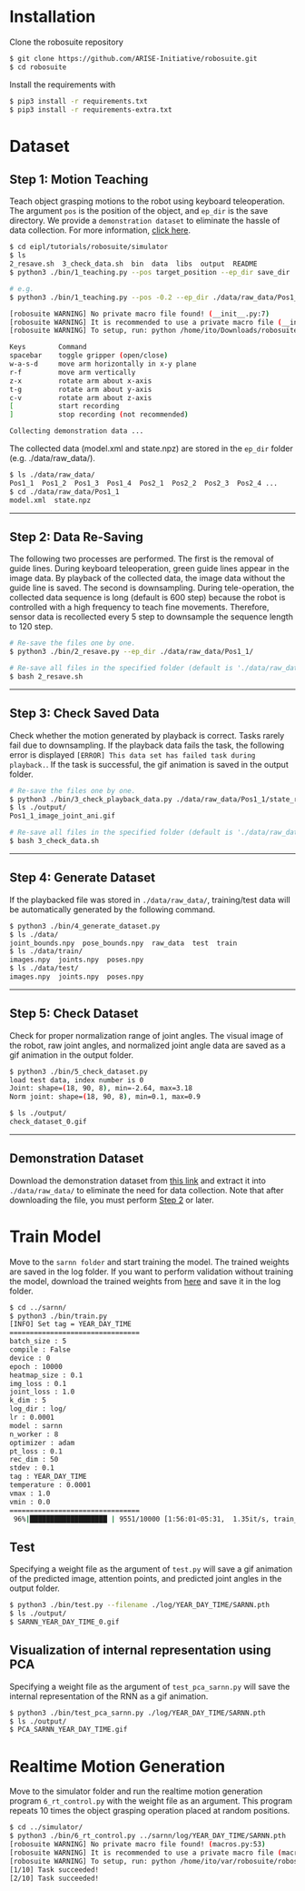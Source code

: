 <!-- ******************************** -->
# Installation

Clone the robosuite repository
```bash
$ git clone https://github.com/ARISE-Initiative/robosuite.git
$ cd robosuite
```

Install the requirements with
```bash
$ pip3 install -r requirements.txt
$ pip3 install -r requirements-extra.txt
```



<!-- ******************************** -->
# Dataset
## Step 1: Motion Teaching
Teach object grasping motions to the robot using keyboard teleoperation.
The argument `pos` is the position of the object, and `ep_dir` is the save directory.
We provide a `demonstration dataset` to eliminate the hassle of data collection. For more information, [click here](#demonstration-dataset).

```bash 
$ cd eipl/tutorials/robosuite/simulator
$ ls
2_resave.sh  3_check_data.sh  bin  data  libs  output  README
$ python3 ./bin/1_teaching.py --pos target_position --ep_dir save_dir

# e.g.
$ python3 ./bin/1_teaching.py --pos -0.2 --ep_dir ./data/raw_data/Pos1_1

[robosuite WARNING] No private macro file found! (__init__.py:7)
[robosuite WARNING] It is recommended to use a private macro file (__init__.py:8)
[robosuite WARNING] To setup, run: python /home/ito/Downloads/robosuite/robosuite/scripts/setup_macros.py (__init__.py:9)

Keys      	Command
spacebar  	toggle gripper (open/close)
w-a-s-d   	move arm horizontally in x-y plane
r-f       	move arm vertically
z-x       	rotate arm about x-axis
t-g       	rotate arm about y-axis
c-v       	rotate arm about z-axis
[         	start recording
]         	stop recording (not recommended)

Collecting demonstration data ...
```

The collected data (model.xml and state.npz) are stored in the `ep_dir` folder (e.g. ./data/raw_data/).
```bash
$ ls ./data/raw_data/
Pos1_1  Pos1_2  Pos1_3  Pos1_4  Pos2_1  Pos2_2  Pos2_3  Pos2_4 ...
$ cd ./data/raw_data/Pos1_1
model.xml  state.npz
```


<!-- ******************************** -->
----
## Step 2: Data Re-Saving
The following two processes are performed.
The first is the removal of guide lines. During keyboard teleoperation, green guide lines appear in the image data. By playback of the collected data, the image data without the guide line is saved. The second is downsampling. During tele-operation, the collected data sequence is long (default is 600 step) because the robot is controlled with a high frequency to teach fine movements. Therefore, sensor data is recollected every 5 step to downsample the sequence length to 120 step.

```bash
# Re-save the files one by one.
$ python3 ./bin/2_resave.py --ep_dir ./data/raw_data/Pos1_1/

# Re-save all files in the specified folder (default is './data/raw_data')  at once.
$ bash 2_resave.sh
```



<!-- ******************************** -->
----
## Step 3: Check Saved Data
Check whether the motion generated by playback is correct. Tasks rarely fail due to downsampling. If the playback data fails the task, the following error is displayed `[ERROR] This data set has failed task during playback.`. If the task is successful, the gif animation is saved in the output folder.

```bash
# Re-save the files one by one.
$ python3 ./bin/3_check_playback_data.py ./data/raw_data/Pos1_1/state_resave.npz
$ ls ./output/
Pos1_1_image_joint_ani.gif

# Re-save all files in the specified folder (default is './data/raw_data')  at once.
$ bash 3_check_data.sh
```



<!-- ******************************** -->
----
## Step 4: Generate Dataset
If the playbacked file was stored in `./data/raw_data/`, training/test data will be automatically generated by the following command.

```bash
$ python3 ./bin/4_generate_dataset.py
$ ls ./data/
joint_bounds.npy  pose_bounds.npy  raw_data  test  train
$ ls ./data/train/
images.npy  joints.npy  poses.npy
$ ls ./data/test/
images.npy  joints.npy  poses.npy
```



<!-- ******************************** -->
----
## Step 5: Check Dataset
Check for proper normalization range of joint angles. The visual image of the robot, raw joint angles, and normalized joint angle data are saved as a gif animation in the output folder.

```bash
$ python3 ./bin/5_check_dataset.py
load test data, index number is 0
Joint: shape=(18, 90, 8), min=-2.64, max=3.18
Norm joint: shape=(18, 90, 8), min=0.1, max=0.9

$ ls ./output/
check_dataset_0.gif
```

<!-- ******************************** -->
----
## Demonstration Dataset
Download the demonstration dataset from [this link](https://drive.google.com/file/d/1Y7emK_D5_wJebto1AO_sDnW2RFqlrok_/view?usp=sharing) and extract it into `./data/raw_data/` to eliminate the need for data collection. Note that after downloading the file, you must perform [Step 2](#step-2-data-re-saving) or later.



# Train Model
Move to the `sarnn folder` and start training the model. The trained weights are saved in the log folder. If you want to perform validation without training the model, download the trained weights from [here](https://drive.google.com/file/d/1H4NKKAsNG0gwPemBR1N34s5A94KOH6R1/view?usp=sharing) and save it in the log folder.


```bash
$ cd ../sarnn/
$ python3 ./bin/train.py
[INFO] Set tag = YEAR_DAY_TIME
================================
batch_size : 5
compile : False
device : 0
epoch : 10000
heatmap_size : 0.1
img_loss : 0.1
joint_loss : 1.0
k_dim : 5
log_dir : log/
lr : 0.0001
model : sarnn
n_worker : 8
optimizer : adam
pt_loss : 0.1
rec_dim : 50
stdev : 0.1
tag : YEAR_DAY_TIME
temperature : 0.0001
vmax : 1.0
vmin : 0.0
================================
 96%|███████████████████ | 9551/10000 [1:56:01<05:31,  1.35it/s, train_loss=0.00066, test_loss=0.00111]
```

## Test
Specifying a weight file as the argument of `test.py` will save a gif animation of the predicted image, attention points, and predicted joint angles in the output folder.

```bash
$ python3 ./bin/test.py --filename ./log/YEAR_DAY_TIME/SARNN.pth
$ ls ./output/
$ SARNN_YEAR_DAY_TIME_0.gif
```

## Visualization of internal representation using PCA
Specifying a weight file as the argument of `test_pca_sarnn.py` will save the internal representation of the RNN as a gif animation.

```bash
$ python3 ./bin/test_pca_sarnn.py ./log/YEAR_DAY_TIME/SARNN.pth
$ ls ./output/
$ PCA_SARNN_YEAR_DAY_TIME.gif
```


# Realtime Motion Generation
Move to the simulator folder and run the realtime motion generation program `6_rt_control.py` with the weight file as an argument. This program repeats 10 times the object grasping operation placed at random positions.

```bash
$ cd ../simulator/
$ python3 ./bin/6_rt_control.py ../sarnn/log/YEAR_DAY_TIME/SARNN.pth
[robosuite WARNING] No private macro file found! (macros.py:53)
[robosuite WARNING] It is recommended to use a private macro file (macros.py:54)
[robosuite WARNING] To setup, run: python /home/ito/var/robosuite/robosuite/scripts/setup_macros.py (macros.py:55)
[1/10] Task succeeded!
[2/10] Task succeeded!
```